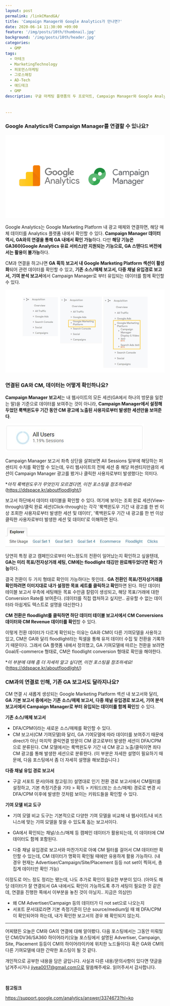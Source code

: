 ```yaml
---
layout: post
permalink: /linkCMandGA/
title: 'Campaign Manager와 Google Analytics가 만나면?'
date: 2020-06-14 11:30:00 +09:00
feature: '/img/posts/10th/thumbnail.jpg'
background: '/img/posts/10th/header.jpg'
categories:
  - GMP
tags:
  - 마테크
  - MarketingTechnology
  - 퍼포먼스마케팅
  - 그로스해킹
  - AD-Tech
  - 애드테크
  - GMP
description: 구글 마케팅 플랫폼의 두 프로덕트, Campaign Manager와 Google Analytics를 연결하면 어떤 데이터를 확인할 수 있는지 알아봅니다.(아직은 저도 익숙치 않아서, 간단히...)


---
```


### Google Analytics와 Campaign Manager를 연결할 수 있나요?

![cm GA 로고 이미지](/img/posts/10th/thumbnail.jpg) 

Google Analytics는 Google Marketing Platform 내 광고 매체와 연결하면, 해당 매체 데이터를 Analytics 플랫폼 내에서 확인할 수 있다. **Campaign Manager 데이터 역시, GA와의 연결을 통해 GA 내에서 확인 가능**하다. 다만 **해당 기능은 GA360(Google Analytics 유료 서비스)만 지원되는 기능으로, GA 스탠다드 버전에서는 활용이 불가능**하다. 

CM과 연결을 하고나면 **GA 획득 보고서 내 Google Marketing Platform 섹션이 활성화**되어 관련 데이터를 확인할 수 있고, **기존 소스/매체 보고서, 다중 채널 유입경로 보고서, 기여 분석 보고서**에서 Campaign Manager로 부터 유입되는 데이터를 함께 확인할 수 있다. 

![GA 내 CM보고서 이미지](/img/posts/10th/activateCMreport.jpg) 



### 연결된 GA와 CM, 데이터는 어떻게 확인하나요?

**Campaign Manager 보고서**는 내 웹사이트의 모든 세션(GA에서 하나의 방문을 일컫는 말)을 기준으로 데이터를 보여주는 것이 아니라, **Campaign Manager에서 설정해두었던 룩백윈도우 기간 동안 CM 광고에 노출된 사용자로부터 발생한 세션만을 보여준다**.

![GA 내 CM보고서 세션 크기 이미지](/img/posts/10th/session.jpg) 

Campaign Manager 보고서 좌측 상단을 살펴보면 All Sessions 일부에 해당하는 퍼센티지 수치를 확인할 수 있는데, 우리 웹사이트의 전체 세션 중 해당 퍼센티지만큼의 세션이 Campaign Manager 광고를 봤거나 클릭한 사용자로부터 발생했다는 의미다. 

**아직 룩백윈도우가 무엇인지 모르겠다면, 이전 포스팅을 참조하세요!* (<https://ddspace.kr/aboutfloodlight/>)

보고서 하단에서 데이터 테이블을 확인할 수 있다. 여기에 보이는 조회 완료 세션(View-through)/클릭 완료 세션(Click-through)는 각각 '룩백윈도우 기간 내 광고를 한 번 이상 조회한 사용자로부터 발생한 세션 및 데이터', '룩백윈도우 기간 내 광고를 한 번 이상 클릭한 사용자로부터 발생한 세션 및 데이터'로 이해하면 된다.

![GA 내 CM보고서 탐색탭 이미지](/img/posts/10th/explorer.jpg) 

당연히 특정 광고 캠페인으로부터 어느정도의 전환이 일어났는지 확인하고 싶을텐데, **GA는 미리 목표/전자상거래 세팅, CM에는 floodlight 태깅만 완료해두었다면 확인 가능**하다. 

결국 전환이 두 가지 형태로 확인이 가능하다는 뜻인데.. **GA 전환인 목표/전자상거래를 확인하려면 이미지대로 내가 설정한 목표 세트를 클릭하고 확인**하면 된다. 하단 데이터 테이블 보고서 우측에 세팅해둔 목표 수만큼 칼럼이 생성되고, 해당 목표/거래에 대한 Conversion Rate를 보여준다. (데이터를 직접 캡처하고 싶지만.. 공유할 수 없는 데이터라 아쉽게도 텍스트로 설명을 대신한다.)

**CM 전환은 floodlight를 클릭하면 하단 데이터 테이블 보고서에서 CM Conversions 데이터와 CM Revenue 데이터를 확인**할 수 있다. 

이렇게 전환 데이터가 다르게 확인되는 이유는 GA와 CM이 다른 기여모델을 사용하고 있고, CM은 GA와 달리 floodlight라는 픽셀을 통해 유저 데이터 수집 및 전환을 기록하기 때문이다. 그래서 GA 플랫폼 내에서 정의했고, GA 기여모델에 따르는 전환을 보려면 Goal/E-commerce 형태로, CM은 floodlight conversion 형태로 확인을 해야한다.

**이 부분에 대해 좀 더 자세히 알고 싶다면, 이전 포스팅을 참조하세요!* (<https://ddspace.kr/aboutfloodlight/>)

### CM과의 연결로 인해, 기존 GA 보고서도 달라지나요? 

CM 연결 시 새롭게 생성되는 Google Marketing Platform 섹션 내 보고서와 달리, **GA 기본 보고서 중에서는 기존 소스/매체 보고서, 다중 채널 유입경로 보고서, 기여 분석 보고서에서 Campaign Manager로 부터 유입되는 데이터를 함께 확인**할 수 있다. 

**기존 소스/매체 보고서**<br>

- DFA/CPM이라는 새로운 소스/매체를 확인할 수 있다.
- CM 보고서(CM 기여모델)와 달리, GA 기여모델에 따라 데이터를 보여주기 때문에 direct가 아닌 마지막 클릭연결 방문이 CM 광고로부터 발생한 세션이 DFA/CPM으로 분류된다. CM 모델에서는 룩백윈도우 기간 내 CM 광고 노출/클릭이면 죄다 CM 광고를 통해 발생한 세션으로 분류한다. (이 부분은 자세한 설명이 필요하기 때문에, 다음 포스팅에서 좀 더 자세히 설명을 해보겠습니다.)

**다중 채널 유입 경로 보고서**<br>

- 구글 서포트 문서(아래 참고링크) 설명대로 인기 전환 경로 보고서에서 CM필터를 설정하고, 기본 측정기준을 기타 > 획득 > 키워드(또는 소스/매체) 경로로 변경 시 DFA/CPM 이후에 발생한 것처럼 보이는 키워드들을 확인할 수 있다.

**기여 모델 비교 도구**<br>

- 기여 모델 비교 도구는 기본적으로 다양한 기여 모델을 비교해 내 웹사이트/내 비즈니스에 맞는 기여 모델을 찾을 수 있도록 돕는 보고서이다. 

- GA에서 확인되는 채널/소스/매체 등 캠페인 데이터가 활용되는데, 이 데이터에 CM 데이터도 함께 포함된다.

- 다중 채널 유입경로 보고서와 마찬가지로 아예 CM 필터를 걸어서 CM 데이터만 확인할 수 있는데, CM 데이터가 명확히 확인될 때에만 유용하게 활용 가능하다. (내 경우 현재는 Advertiser/Campaign/Site/Placement 등등 not set이 찍혀서, 총 집계 데이터만 확인 가능)

  

이정도로 어느 정도 정리는 됐는데, 나도 추가로 확인이 필요한 부분이 있다. (아마도 해당 데이터가 잘 연결되서 GA 내에서도 확인이 가능하도록 추가 세팅이 필요한 것 같은데, 연결을 진행한 쪽에서 이부분을 놓친 것이 아닐지.. 지금은 의심만)

* 왜 CM Advertiser/Campaign 등의 데이터가 다 not set으로 나오는지
* 서포트 문서대로라면 기본 측정기준이 단순 source/medium일 때 왜 DFA/CPM이 확인되어야 하는데, 내가 확인한 보고서의 경우 왜 확인되지 않는지. 

---

어찌됐든 오늘은 CM와 GA의 연결에 대해 알아봤다. 다음 포스팅에서는 그동안 미뤄뒀던 CM/DV36/SA360 하이어라키(오늘 포스팅에서 설명된 Advertiser, Campaign, Site, Placement 등등이 CM의 하이어라이키에 위치한 노드들이다) 혹은 GA와 CM의 다른 기여모델에 대한 간략한 포스팅이 될 것 같다.  <br>

개인적으로 공부한 내용을 담은 글입니다. 사실과 다른 내용/문의사항이 있다면 댓글을 남겨주시거나 jiyea0017@gmail.com으로 말씀해주세요. 읽어주셔서 감사합니다.

<br>

**참고링크**<br>

<https://support.google.com/analytics/answer/3374673?hl=ko>